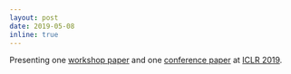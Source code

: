 ```yaml
---
layout: post
date: 2019-05-08
inline: true
---
```


Presenting one [workshop paper](https://rlgm.github.io/papers/21.pdf) and one [conference paper](https://openreview.net/forum?id=H1MgjoR9tQ) at [ICLR 2019](https://iclr.cc).
